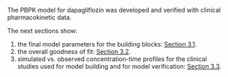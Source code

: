 The PBPK model for dapagliflozin was developed and verified with clinical pharmacokinetic data.

The next sections show:

1. the final model parameters for the building blocks: [Section 3.1](#31-final-input-parameters).
2. the overall goodness of fit: [Section 3.2](#32-diagnostics-Plots).
3. simulated vs. observed concentration-time profiles for the clinical studies used for model building and for model verification: [Section 3.3](#33-concentration-time-profiles).

